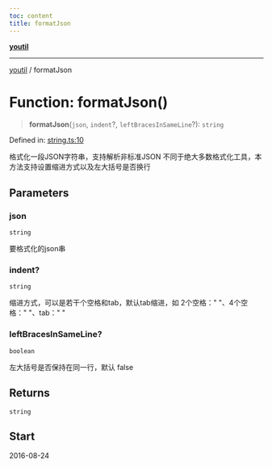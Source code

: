 ```yaml
---
toc: content
title: formatJson
---
```

[**youtil**](../README.md)

***

[youtil](../globals.md) / formatJson

# Function: formatJson()

> **formatJson**(`json`, `indent`?, `leftBracesInSameLine`?): `string`

Defined in: [string.ts:10](https://github.com/sxei/youtil/blob/b488c7f70ed7c3406efe20a0ac6e98bf131225b1/src/string.ts#L10)

格式化一段JSON字符串，支持解析非标准JSON
不同于绝大多数格式化工具，本方法支持设置缩进方式以及左大括号是否换行

## Parameters

### json

`string`

要格式化的json串

### indent?

`string`

缩进方式，可以是若干个空格和tab，默认tab缩进，如 2个空格："  "、4个空格："	"、tab："	"

### leftBracesInSameLine?

`boolean`

左大括号是否保持在同一行，默认 false

## Returns

`string`

## Start

2016-08-24

